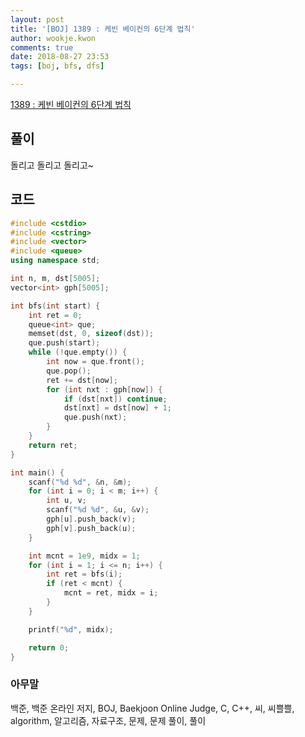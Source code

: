 ```yaml
---
layout: post
title: '[BOJ] 1389 : 케빈 베이컨의 6단계 법칙'
author: wookje.kwon
comments: true
date: 2018-08-27 23:53
tags: [boj, bfs, dfs]

---
```


[1389 : 케빈 베이컨의 6단계 법칙](https://www.acmicpc.net/problem/1389)  

## 풀이

돌리고 돌리고 돌리고~

## 코드

```cpp
#include <cstdio>
#include <cstring>
#include <vector>
#include <queue>
using namespace std;

int n, m, dst[5005];
vector<int> gph[5005];

int bfs(int start) {
    int ret = 0;
    queue<int> que;
    memset(dst, 0, sizeof(dst));
    que.push(start);
    while (!que.empty()) {
        int now = que.front();
        que.pop();
        ret += dst[now];
        for (int nxt : gph[now]) {
            if (dst[nxt]) continue;
            dst[nxt] = dst[now] + 1;
            que.push(nxt);
        }
    }
    return ret;
}

int main() {
    scanf("%d %d", &n, &m);
    for (int i = 0; i < m; i++) {
        int u, v;
        scanf("%d %d", &u, &v);
        gph[u].push_back(v);
        gph[v].push_back(u);
    }

    int mcnt = 1e9, midx = 1;
    for (int i = 1; i <= n; i++) {
        int ret = bfs(i);
        if (ret < mcnt) {
            mcnt = ret, midx = i;
        }
    }

    printf("%d", midx);

    return 0;
}
```

### 아무말  
백준, 백준 온라인 저지, BOJ, Baekjoon Online Judge, C, C++, 씨, 씨쁠쁠, algorithm, 알고리즘, 자료구조, 문제, 문제 풀이, 풀이
